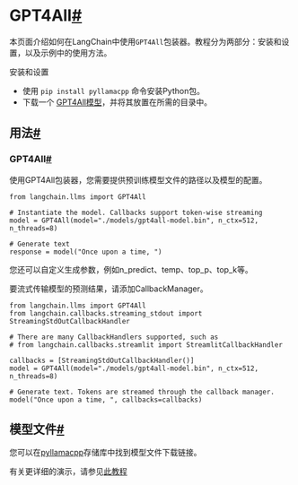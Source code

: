 

GPT4All[#](#gpt4all "Permalink to this headline")
=================================================


本页面介绍如何在LangChain中使用`GPT4All`包装器。教程分为两部分：安装和设置，以及示例中的使用方法。

安装和设置

* 使用 `pip install pyllamacpp` 命令安装Python包。
* 下载一个 [GPT4All模型](https://github.com/nomic-ai/pyllamacpp#supported-model)，并将其放置在所需的目录中。

用法[#](#usage "Permalink to this headline")
---------------------------------------------

### GPT4All[#](#id1 "Permalink to this headline")

使用GPT4All包装器，您需要提供预训练模型文件的路径以及模型的配置。

```
from langchain.llms import GPT4All

# Instantiate the model. Callbacks support token-wise streaming
model = GPT4All(model="./models/gpt4all-model.bin", n_ctx=512, n_threads=8)

# Generate text
response = model("Once upon a time, ")

```

您还可以自定义生成参数，例如n_predict、temp、top_p、top_k等。

要流式传输模型的预测结果，请添加CallbackManager。

```
from langchain.llms import GPT4All
from langchain.callbacks.streaming_stdout import StreamingStdOutCallbackHandler

# There are many CallbackHandlers supported, such as
# from langchain.callbacks.streamlit import StreamlitCallbackHandler

callbacks = [StreamingStdOutCallbackHandler()]
model = GPT4All(model="./models/gpt4all-model.bin", n_ctx=512, n_threads=8)

# Generate text. Tokens are streamed through the callback manager.
model("Once upon a time, ", callbacks=callbacks)

```

模型文件[#](#model-file "Permalink to this headline")
-------------------------------------------------

您可以在[pyllamacpp](https://github.com/nomic-ai/pyllamacpp)存储库中找到模型文件下载链接。

有关更详细的演示，请参见[此教程](../modules/models/llms/integrations/gpt4all)

